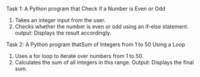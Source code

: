 Task 1: A Python program that Check if a Number is Even or Odd

1. 	Takes an integer input from the user.
2. 	Checks whether the number is even or odd using an if-else statement.
output: Displays the result accordingly.


Task 2: A Python program thatSum of Integers from 1 to 50 Using a Loop
 
1.   Uses a for loop to iterate over numbers from 1 to 50.
2.   Calculates the sum of all integers in this range.
Output:  Displays the final sum.

